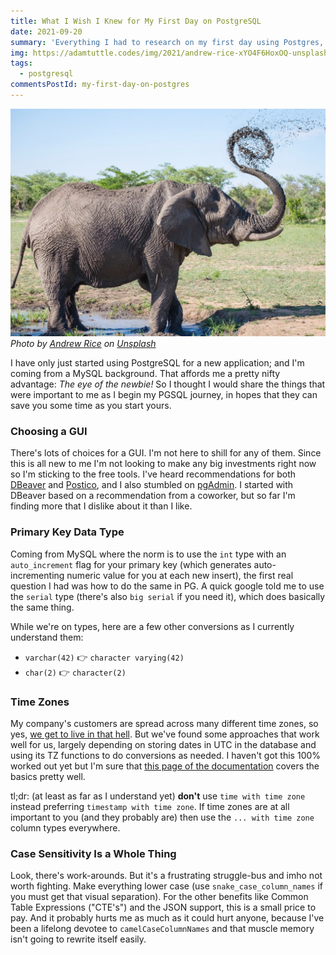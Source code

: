 ```yaml
---
title: What I Wish I Knew for My First Day on PostgreSQL
date: 2021-09-20
summary: 'Everything I had to research on my first day using Postgres, coming from MySQL'
img: https://adamtuttle.codes/img/2021/andrew-rice-xYO4F6HoxOQ-unsplash.jpg
tags:
  - postgresql
commentsPostId: my-first-day-on-postgres
---
```


![An elephant sprays itself with mud](/img/2021/andrew-rice-xYO4F6HoxOQ-unsplash.jpg)
_Photo by [Andrew Rice](https://unsplash.com/@andrewricegolf?utm_source=unsplash&utm_medium=referral&utm_content=creditCopyText) on [Unsplash](https://unsplash.com/s/photos/elephant?utm_source=unsplash&utm_medium=referral&utm_content=creditCopyText)_

I have only just started using PostgreSQL for a new application; and I'm coming from a MySQL background. That affords me a pretty nifty advantage: _The eye of the newbie!_ So I thought I would share the things that were important to me as I begin my PGSQL journey, in hopes that they can save you some time as you start yours.

### Choosing a GUI

There's lots of choices for a GUI. I'm not here to shill for any of them. Since this is all new to me I'm not looking to make any big investments right now so I'm sticking to the free tools. I've heard recommendations for both [DBeaver][] and [Postico][], and I also stumbled on [pgAdmin][]. I started with DBeaver based on a recommendation from a coworker, but so far I'm finding more that I dislike about it than I like.

### Primary Key Data Type

Coming from MySQL where the norm is to use the `int` type with an `auto_increment` flag for your primary key (which generates auto-incrementing numeric value for you at each new insert), the first real question I had was how to do the same in PG. A quick google told me to use the `serial` type (there's also `big serial` if you need it), which does basically the same thing.

While we're on types, here are a few other conversions as I currently understand them:

- `varchar(42)` 👉 `character varying(42)`
- `char(2)` 👉 `character(2)`

### Time Zones

My company's customers are spread across many different time zones, so yes, [we get to live in that hell][tzhell]. But we've found some approaches that work well for us, largely depending on storing dates in UTC in the database and using its TZ functions to do conversions as needed. I haven't got this 100% worked out yet but I'm sure that [this page of the documentation][pgtz] covers the basics pretty well.

tl;dr: (at least as far as I understand yet) **don't** use `time with time zone` instead preferring `timestamp with time zone`. If time zones are at all important to you (and they probably are) then use the `... with time zone` column types everywhere.

### Case Sensitivity Is a Whole Thing

Look, there's work-arounds. But it's a frustrating struggle-bus and imho not worth fighting. Make everything lower case (use `snake_case_column_names` if you must get that visual separation). For the other benefits like Common Table Expressions ("CTE's") and the JSON support, this is a small price to pay. And it probably hurts me as much as it could hurt anyone, because I've been a lifelong devotee to `camelCaseColumnNames` and that muscle memory isn't going to rewrite itself easily.

[dbeaver]: https://dbeaver.io/
[postico]: https://eggerapps.at/postico/
[pgadmin]: https://www.pgadmin.org/
[tzhell]: https://www.youtube.com/watch?v=-5wpm-gesOY
[pgtz]: https://www.postgresql.org/docs/13/datatype-datetime.html#DATATYPE-TIMEZONES
